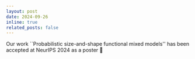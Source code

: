 ```yaml
---
layout: post
date: 2024-09-26
inline: true
related_posts: false
---
```


Our work ``Probabilistic size-and-shape functional mixed models'' has been accepted at NeurIPS 2024 as a poster 🎉
